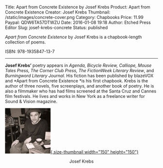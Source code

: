 Title: Apart from Concrete Existence by Josef Krebs
Product: Apart from Concrete Existence
Creator: Josef Krebs
Thumbnail: /static/images/concrete-cover.png
Category: Chapbooks
Price: 11.99
Paypal: QDW6TA57DTWZU
Date: 2016-01-08 19:18
Author: Etched Press Editor
Slug: josef-krebs-concrete
Status: published

*Apart from Concrete Existence* by Josef Krebs is a chapbook-length collection of poems.

ISBN: 978-1935847-13-7

---

**Josef Krebs’** poetry appears in *Agenda, Bicycle Review, Calliope, Mouse Tales Press, The Corner Club Press, The FictionWeek Literary Review*, and *Burningword Literary Journal*. His fiction has been published by blazeVOX and *Apart from Concrete Existence *is his first chapbook. Krebs is the author of three novels, five screenplays, and another book of poetry. He is also a filmmaker who has had films screened at the Santa Cruz and Cannes film festivals. He lives and works in New York as a freelance writer for Sound & Vision magazine.

[![josef-krebs](../wp-content/uploads/2016/01/Josef-150x150.jpg){.size-thumbnail width="150" height="150"}](../wp-content/uploads/2016/01/Josef.jpg)
<center>Josef Krebs</center>

